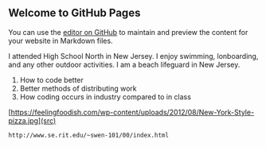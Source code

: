 ## Welcome to GitHub Pages

You can use the [editor on GitHub](https://github.com/tjs8470/tjs8470.github.io/edit/master/index.md) to maintain and preview the content for your website in Markdown files.

I attended High School North in New Jersey. I enjoy swimming, lonboarding, and any other outdoor activities. I am a beach lifeguard in New Jersey. 


1. How to code better
2. Better methods of distributing work
3. How coding occurs in industry compared to in class

[https://feelingfoodish.com/wp-content/uploads/2012/08/New-York-Style-pizza.jpg](src)
```
http://www.se.rit.edu/~swen-101/00/index.html
